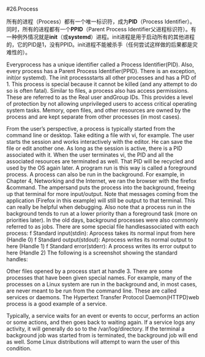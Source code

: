 #26.Process

所有的进程（Process）都有一个唯一标识符，成为**PID**（Process Identifier）。同时，所有的进程都有一个**PPID**（Parent Process Identifier父进程标识符）。有一种例外情况就是**init**（或**systemd**）进程。init进程是用于启动所有的其他进程的，它的PID是1，没有PPID。init进程不能被杀手（任何尝试这样做的后果都是灾难性的）。



Everyprocess has a unique identifier called a Process Identifier(PID). Also, every process 
has a Parent Process Identifier(PPID). There is an exception, init(or systemd). The init
processstarts all other processes and has a PID of 1. This process is special because it 
cannot be killed (and any attempt to do so is often fatal).
Similar to files, a process also has access permissions. These are referred to as the Real user 
andGroup IDs. This provides a level of protection by not allowing unprivileged users to access 
critical operating system tasks. Memory, open files, and other resources are owned by the 
process and are kept separate from other processes (in most cases).

From the user’s perspective, a process is typically started from the command line or desktop. 
Take editing a file with vi, for example. The user starts the session and works interactively 
with the editor. He can save the file or edit another one. As long as the session is active, 
there is a PID associated with it. When the user terminates vi, the PID and all the associated 
resources are terminated as well. That PID will be recycled and used by the OS again later. 
A program run is this way is called a foreground process.
A process can also be run in the background. For example, in Chapter 4, Networking and the 
Internet, we ran the browser with the firefox &command. The ampersand puts the process 
into the background, freeing up that terminal for more input/output. Note that messages 
coming from the application (Firefox in this example) will still be output to that terminal. This 
can really be helpful when debugging. Also note that a process run in the background tends 
to run at a lower priority than a foreground task (more on priorities later). In the old days, 
background processes were also commonly referred to as jobs.
There are some special file handlesassociated with each process:
f Standard input(stdin): Aprocess takes its normal input from here (Handle 0)
f Standard output(stdout): Aprocess writes its normal output to here (Handle 1)
f Standard error(stderr): A process writes its error output to here (Handle 2)
The following is a screenshot showing the standard handles:

Other files opened by a process start at handle 3. There are some processes that have been 
given special names. For example, many of the processes on a Linux system are run in the 
background and, in most cases, are never meant to be run from the command line. These are 
called services or daemons. The Hypertext Transfer Protocol Daemon(HTTPD)web process 
is a good example of a service.

Typically, a service waits for an event or events to occur, performs an action or some actions, 
and then goes back to waiting again. If a service logs any activity, it will generally do so to 
the /var/log/<service-name>directory.
If the terminal a background job was started from is terminated, 
the background job will end as well. Some Linux distributions will 
attempt to warn the user of this condition.